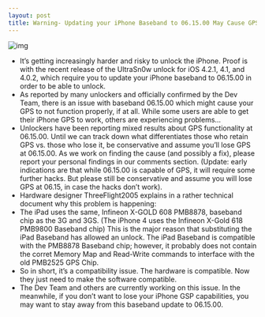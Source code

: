```yaml
---
layout: post
title: Warning- Updating your iPhone Baseband to 06.15.00 May Cause GPS Issues
---
```

![img](http://media.idownloadblog.com/wp-content/uploads/2010/12/GPS-Issue-e1291372773109.png)
* It’s getting increasingly harder and risky to unlock the iPhone. Proof is with the recent release of the UltraSn0w unlock for iOS 4.2.1, 4.1, and 4.0.2, which require you to update your iPhone baseband to 06.15.00 in order to be able to unlock.
* As reported by many unlockers and officially confirmed by the Dev Team, there is an issue with baseband 06.15.00 which might cause your GPS to not function properly, if at all. While some users are able to get their iPhone GPS to work, others are experiencing problems…
* Unlockers have been reporting mixed results about GPS functionality at 06.15.00. Until we can track down what differentiates those who retain GPS vs. those who lose it, be conservative and assume you’ll lose GPS at 06.15.00. As we work on finding the cause (and possibly a fix), please report your personal findings in our comments section. (Update: early indications are that while 06.15.00 is capable of GPS, it will require some further hacks. But please still be conservative and assume you will lose GPS at 06.15, in case the hacks don’t work).
* ﻿﻿﻿Hardware designer ThreeFlight2005 explains in a rather technical document why this problem is happening:
* The iPad uses the same, Infineon X-GOLD 608 PMB8878, baseband chip as the 3G and 3GS. (The iPhone 4 uses the Infineon X-Gold 618 PMB9800 Baseband chip) This is the major reason that substituting the iPad Baseband has allowed an unlock. The iPad Baseband is compatible with the PMB8878 Baseband chip; however, it probably does not contain the corret Memory Map and Read-Write commands to interface with the old PMB2525 GPS Chip.
* So in short, it’s a compatibility issue. The hardware is compatible. Now they just need to make the software compatible.
* The Dev Team and others are currently working on this issue. In the meanwhile, if you don’t want to lose your iPhone GSP capabilities, you may want to stay away from this baseband update to 06.15.00.

